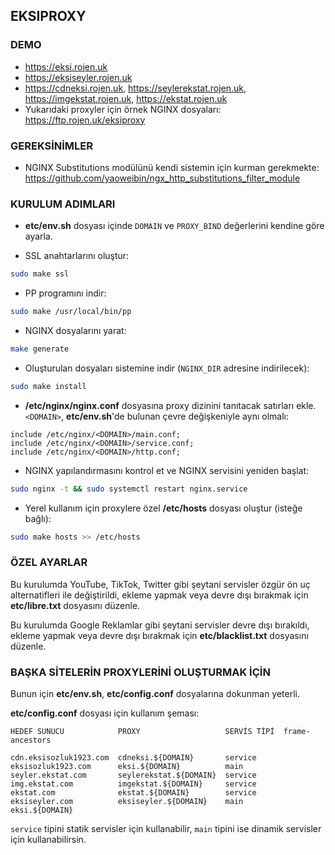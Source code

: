 ## EKSIPROXY

### DEMO

 - https://eksi.rojen.uk
 - https://eksiseyler.rojen.uk
 - https://cdneksi.rojen.uk, https://seylerekstat.rojen.uk, https://imgekstat.rojen.uk, https://ekstat.rojen.uk
 - Yukarıdaki proxyler için örnek NGINX dosyaları:
   https://ftp.rojen.uk/eksiproxy


### GEREKSİNİMLER

 - NGINX Substitutions modülünü kendi sistemin için kurman gerekmekte:
   https://github.com/yaoweibin/ngx_http_substitutions_filter_module


### KURULUM ADIMLARI

 - **etc/env.sh** dosyası içinde `DOMAIN` ve `PROXY_BIND` değerlerini kendine göre ayarla.

 - SSL anahtarlarını oluştur:

```bash
sudo make ssl
```

 - PP programını indir:

```bash
sudo make /usr/local/bin/pp
```

 - NGINX dosyalarını yarat:

```bash
make generate
```

 - Oluşturulan dosyaları sistemine indir (`NGINX_DIR` adresine indirilecek):

```bash
sudo make install
```

 - **/etc/nginx/nginx.conf** dosyasına proxy dizinini tanıtacak satırları ekle. `<DOMAIN>`, **etc/env.sh**'de bulunan çevre değişkeniyle aynı olmalı:

```nginx
include /etc/nginx/<DOMAIN>/main.conf;
include /etc/nginx/<DOMAIN>/service.conf;
include /etc/nginx/<DOMAIN>/http.conf;
```

 - NGINX yapılandırmasını kontrol et ve NGINX servisini yeniden başlat:

```bash
sudo nginx -t && sudo systemctl restart nginx.service
```

 - Yerel kullanım için proxylere özel **/etc/hosts** dosyası oluştur (isteğe bağlı):

```bash
sudo make hosts >> /etc/hosts
```

### ÖZEL AYARLAR

Bu kurulumda YouTube, TikTok, Twitter gibi şeytani servisler özgür ön uç alternatifleri ile değiştirildi, ekleme yapmak veya devre dışı bırakmak için **etc/libre.txt** dosyasını düzenle.

Bu kurulumda Google Reklamlar gibi şeytani servisler devre dışı bırakıldı, ekleme yapmak veya devre dışı bırakmak için **etc/blacklist.txt** dosyasını düzenle.


### BAŞKA SİTELERİN PROXYLERİNİ OLUŞTURMAK İÇİN

Bunun için **etc/env.sh**, **etc/config.conf** dosyalarına dokunman yeterli.

**etc/config.conf** dosyası için kullanım şeması:

```
HEDEF SUNUCU            PROXY                   SERVİS TİPİ  frame-ancestors

cdn.eksisozluk1923.com  cdneksi.${DOMAIN}       service
eksisozluk1923.com      eksi.${DOMAIN}          main
seyler.ekstat.com       seylerekstat.${DOMAIN}  service
img.ekstat.com          imgekstat.${DOMAIN}     service
ekstat.com              ekstat.${DOMAIN}        service
eksiseyler.com          eksiseyler.${DOMAIN}    main         eksi.${DOMAIN}
```

`service` tipini statik servisler için kullanabilir, `main` tipini ise dinamik servisler için kullanabilirsin.
